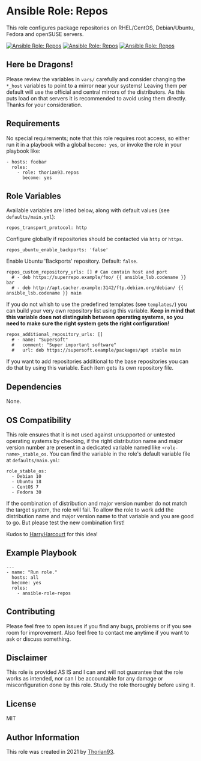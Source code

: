 # Ansible Role: Repos

This role configures package repositories on RHEL/CentOS, Debian/Ubuntu, Fedora and openSUSE servers.

[![Ansible Role: Repos](https://img.shields.io/ansible/role/REPLACEME?style=flat-square)](https://galaxy.ansible.com/thorian93/repos)
[![Ansible Role: Repos](https://img.shields.io/ansible/quality/REPLACEME?style=flat-square)](https://galaxy.ansible.com/thorian93/repos)
[![Ansible Role: Repos](https://img.shields.io/ansible/role/d/REPLACEME?style=flat-square)](https://galaxy.ansible.com/thorian93/repos)

## Here be Dragons!

Please review the variables in `vars/` carefully and consider changing the `*_host` variables to point to a mirror near your systems!
Leaving them per default will use the official and central mirrors of the distributors. As this puts load on that servers it is recommended to avoid using them directly. Thanks for your consideration.

## Requirements

No special requirements; note that this role requires root access, so either run it in a playbook with a global `become: yes`, or invoke the role in your playbook like:

    - hosts: foobar
      roles:
        - role: thorian93.repos
          become: yes

## Role Variables

Available variables are listed below, along with default values (see `defaults/main.yml`):

    repos_transport_protocol: http

Configure globally if repositories should be contacted via `http` or `https`.

    repos_ubuntu_enable_backports: 'false'

Enable Ubuntu 'Backports' repository. Default: `false`.

    repos_custom_repository_urls: [] # Can contain host and port
      # - deb https://superrepo.example/foo/ {{ ansible_lsb.codename }} bar
      # - deb http://apt.cacher.example:3142/ftp.debian.org/debian/ {{ ansible_lsb.codename }} main

If you do not whish to use the predefined templates (see `templates/`) you can build your very own repository list using this variable. **Keep in mind that this variable does not distinguish between operating systems, so you need to make sure the right system gets the right configuration!**

    repos_additional_repository_urls: []
      # - name: "Supersoft"
      #   comment: "Super important software"
      #   url: deb https://supersoft.example/packages/apt stable main

If you want to add repositories additional to the base repositories you can do that by using this variable. Each item gets its own repository file.

## Dependencies

None.

## OS Compatibility
This role ensures that it is not used against unsupported or untested operating systems by checking, if the right distribution name and major version number are present in a dedicated variable named like `<role-name>_stable_os`. You can find the variable in the role's default variable file at `defaults/main.yml`:

    role_stable_os:
      - Debian 10
      - Ubuntu 18
      - CentOS 7
      - Fedora 30

If the combination of distribution and major version number do not match the target system, the role will fail. To allow the role to work add the distribution name and major version name to that variable and you are good to go. But please test the new combination first!

Kudos to [HarryHarcourt](https://github.com/HarryHarcourt) for this idea!

## Example Playbook

    ---
    - name: "Run role."
      hosts: all
      become: yes
      roles:
        - ansible-role-repos

## Contributing

Please feel free to open issues if you find any bugs, problems or if you see room for improvement. Also feel free to contact me anytime if you want to ask or discuss something.

## Disclaimer

This role is provided AS IS and I can and will not guarantee that the role works as intended, nor can I be accountable for any damage or misconfiguration done by this role. Study the role thoroughly before using it.

## License

MIT

## Author Information

This role was created in 2021 by [Thorian93](http://thorian93.de/).
